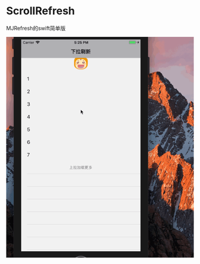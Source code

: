 # ScrollRefresh
MJRefresh的swift简单版

![screenShot](https://github.com/guiqiang107/ScrollRefresh/blob/master/ScrollViewRefresh-swift.gif)
